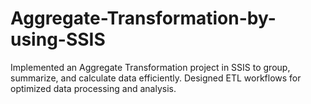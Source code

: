# Aggregate-Transformation-by-using-SSIS
Implemented an Aggregate Transformation project in SSIS to group, summarize, and calculate data efficiently. Designed ETL workflows for optimized data processing and analysis.
